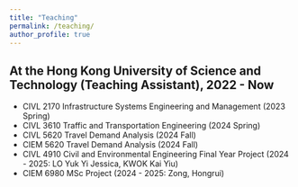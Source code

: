 ```yaml
---
title: "Teaching"
permalink: /teaching/
author_profile: true
---
```


At the Hong Kong University of Science and Technology (Teaching Assistant), 2022 - Now
--------
* CIVL 2170 Infrastructure Systems Engineering and Management (2023 Spring)
* CIVL 3610 Traffic and Transportation Engineering (2024 Spring)
* CIVL 5620	Travel Demand Analysis (2024 Fall)
* CIEM 5620	Travel Demand Analysis (2024 Fall)
* CIVL 4910 Civil and Environmental Engineering Final Year Project (2024 - 2025: LO Yuk Yi Jessica, KWOK Kai Yiu)
* CIEM 6980 MSc Project  (2024 - 2025: Zong, Hongrui)
